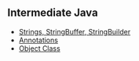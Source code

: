


## Intermediate Java
 - [Strings, StringBuffer, StringBuilder](./java-strings.md)
 - [Annotations](./java-annotations.md)
 - [Object Class](./java-object-class.md)
